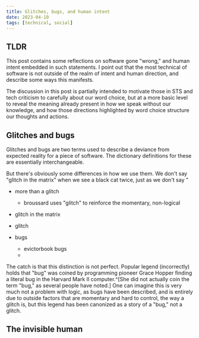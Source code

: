 ```yaml
---
title: Glitches, bugs, and human intent
date: 2023-04-10
tags: [technical, social]
---
```


## TLDR

This post contains some reflections on software gone
"wrong," and human intent embedded in such statements. I
point out that the most technical of software is not outside
of the realm of intent and human direction, and describe
some ways this manifests.

The discussion in this post is partially intended to
motivate those in STS and tech criticism to carefully about
our word choice, but at a more basic level to reveal the
meaning already present in how we speak without our
knowledge, and how those directions highlighted by word
choice structure our thoughts and actions.

## Glitches and bugs

Glitches and bugs are two terms used to describe a deviance
from expected reality for a piece of software. The
dictionary definitions for these are essentially
interchangeable.

But there's obviously some differences in how we use them.
We don't say "glitch in the matrix" when we see a black cat
twice, just as we don't say "

- more than a glitch
  - broussard uses "glitch" to reinforce the momentary,
    non-logical
- glitch in the matrix
- glitch

- bugs
  - evictorbook bugs
  -

The catch is that this distinction is not perfect. Popular
legend (incorrectly) holds that "bug" was coined by
programming pioneer Grace Hopper finding a literal bug in
the Harvard Mark II computer.^[She did not actually coin the
term "bug," as several people have noted.] One can imagine
this is very much not a problem with logic, as bugs have
been described, and is entirely due to outside factors that
are momentary and hard to control, the way a glitch is, but
this legend has been canonized as a story of a "bug," not a
glitch.

## The invisible human
